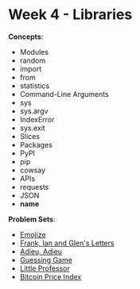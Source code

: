 # Week 4 - Libraries

**Concepts**:
- Modules
- random
- import
- from
- statistics
- Command-Line Arguments
- sys
- sys.argv
- IndexError
- sys.exit
- Slices
- Packages
- PyPI
- pip
- cowsay
- APIs
- requests
- JSON
- __name__

**Problem Sets**:

- [Emojize](https://github.com/Snoower/cs50p-introduction-to-programming-with-python/blob/main/week-4/problem-sets/emojize.py)
- [Frank, Ian and Glen's Letters](https://github.com/Snoower/cs50p-introduction-to-programming-with-python/blob/main/week-4/problem-sets/figlet/figlet.py)
- [Adieu, Adieu](https://github.com/Snoower/cs50p-introduction-to-programming-with-python/blob/main/week-4/problem-sets/adieu.py)
- [Guessing Game](https://github.com/Snoower/cs50p-introduction-to-programming-with-python/blob/main/week-4/problem-sets/game.py)
- [Little Professor](https://github.com/Snoower/cs50p-introduction-to-programming-with-python/blob/main/week-4/problem-sets/professor.py)
- [Bitcoin Price Index](https://github.com/Snoower/cs50p-introduction-to-programming-with-python/blob/main/week-4/problem-sets/bitcoin.py)
